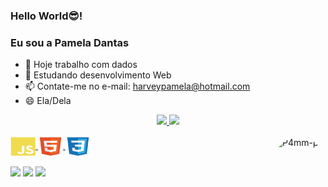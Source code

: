 ### Hello World😎! 

### Eu sou a Pamela Dantas

- 🔭 Hoje trabalho com dados
- 🌱 Estudando desenvolvimento Web
- 📫 Contate-me no e-mail: harveypamela@hotmail.com
- 😄 Ela/Dela
<div align="center">
  <a href="https://github.com/P4mm">
  <img height="180em" src="https://github-readme-stats.vercel.app/api?username=p4mm&show_icons=true&theme=jolly&include_all_commits=true&count_private=true"/>
  <img height="180em" src="https://github-readme-stats.vercel.app/api/top-langs/?username=p4mm&layout=compact&langs_count=7&theme=jolly"/>
</div>
  <div style="display: inline_block"><br>
  <img align="center" alt="P4mm-Js" height="30" width="40" src="https://raw.githubusercontent.com/devicons/devicon/master/icons/javascript/javascript-plain.svg">
  <img align="center" alt="P4mm-HTML" height="30" width="40" src="https://raw.githubusercontent.com/devicons/devicon/master/icons/html5/html5-original.svg">
  <img align="center" alt="P4mm-CSS" height="30" width="40" src="https://raw.githubusercontent.com/devicons/devicon/master/icons/css3/css3-original.svg">
  <img align="right" alt="P4mm-pic" height="150" style="border-radius:50px;" src="https://share-cdn.picrew.me/shareImg/org/202203/338224_wbAcUSO2.png">
</div>
  <br>
 
<div> 
  <a href="https://www.instagram.com/pamm_dantas/" target="_blank"><img src="https://img.shields.io/badge/-Instagram-%23E4405F?style=for-the-badge&logo=instagram&logoColor=white" target="_blank"></a>
  <a href = "mailto:harveypamela@hotmail.com"><img src="https://img.shields.io/badge/Microsoft_Outlook-0078D4?style=for-the-badge&logo=microsoft-outlook&logoColor=white" target="_blank"></a>
  <a href="https://www.linkedin.com/in/p%C3%A2mela-dantas-187aa5117" target="_blank"><img src="https://img.shields.io/badge/-LinkedIn-%230077B5?style=for-the-badge&logo=linkedin&logoColor=white" target="_blank"></a> 
 </div>
  
  
